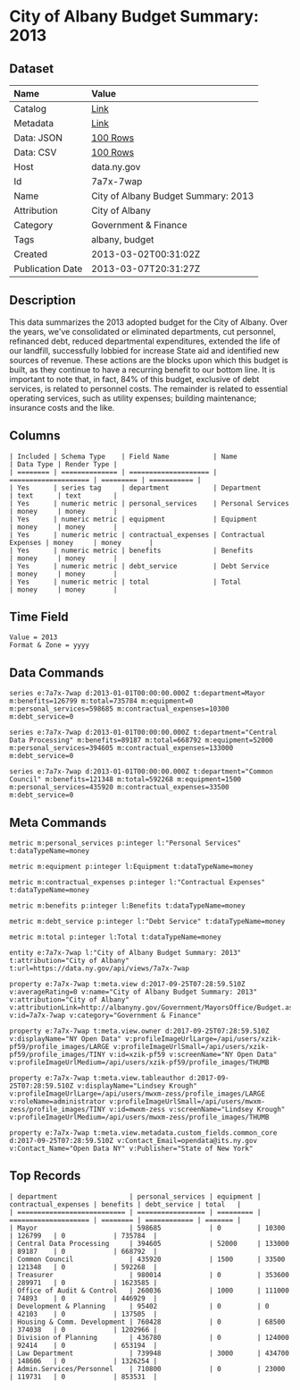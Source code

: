 # City of Albany Budget Summary: 2013

## Dataset

| Name | Value |
| :--- | :---- |
| Catalog | [Link](https://catalog.data.gov/dataset/city-of-albany-budget-summary-2013) |
| Metadata | [Link](https://data.ny.gov/api/views/7a7x-7wap) |
| Data: JSON | [100 Rows](https://data.ny.gov/api/views/7a7x-7wap/rows.json?max_rows=100) |
| Data: CSV | [100 Rows](https://data.ny.gov/api/views/7a7x-7wap/rows.csv?max_rows=100) |
| Host | data.ny.gov |
| Id | 7a7x-7wap |
| Name | City of Albany Budget Summary: 2013 |
| Attribution | City of Albany |
| Category | Government & Finance |
| Tags | albany, budget |
| Created | 2013-03-02T00:31:02Z |
| Publication Date | 2013-03-07T20:31:27Z |

## Description

This data summarizes the 2013 adopted budget for the City of Albany.  Over the years, we've consolidated or eliminated departments, cut personnel, refinanced debt, reduced departmental expenditures, extended the life of our landfill, successfully lobbied for increase State aid and identified new sources of revenue.  These actions are the blocks upon which this budget is built, as they continue to have a recurring benefit to our bottom line.  It is important to note that, in fact, 84% of this budget, exclusive of debt services, is related to personnel costs.  The remainder is related to essential operating services, such as utility expenses; building maintenance; insurance costs and the like.

## Columns

```ls
| Included | Schema Type    | Field Name           | Name                 | Data Type | Render Type |
| ======== | ============== | ==================== | ==================== | ========= | =========== |
| Yes      | series tag     | department           | Department           | text      | text        |
| Yes      | numeric metric | personal_services    | Personal Services    | money     | money       |
| Yes      | numeric metric | equipment            | Equipment            | money     | money       |
| Yes      | numeric metric | contractual_expenses | Contractual Expenses | money     | money       |
| Yes      | numeric metric | benefits             | Benefits             | money     | money       |
| Yes      | numeric metric | debt_service         | Debt Service         | money     | money       |
| Yes      | numeric metric | total                | Total                | money     | money       |
```

## Time Field

```ls
Value = 2013
Format & Zone = yyyy
```

## Data Commands

```ls
series e:7a7x-7wap d:2013-01-01T00:00:00.000Z t:department=Mayor m:benefits=126799 m:total=735784 m:equipment=0 m:personal_services=598685 m:contractual_expenses=10300 m:debt_service=0

series e:7a7x-7wap d:2013-01-01T00:00:00.000Z t:department="Central Data Processing" m:benefits=89187 m:total=668792 m:equipment=52000 m:personal_services=394605 m:contractual_expenses=133000 m:debt_service=0

series e:7a7x-7wap d:2013-01-01T00:00:00.000Z t:department="Common Council" m:benefits=121348 m:total=592268 m:equipment=1500 m:personal_services=435920 m:contractual_expenses=33500 m:debt_service=0
```

## Meta Commands

```ls
metric m:personal_services p:integer l:"Personal Services" t:dataTypeName=money

metric m:equipment p:integer l:Equipment t:dataTypeName=money

metric m:contractual_expenses p:integer l:"Contractual Expenses" t:dataTypeName=money

metric m:benefits p:integer l:Benefits t:dataTypeName=money

metric m:debt_service p:integer l:"Debt Service" t:dataTypeName=money

metric m:total p:integer l:Total t:dataTypeName=money

entity e:7a7x-7wap l:"City of Albany Budget Summary: 2013" t:attribution="City of Albany" t:url=https://data.ny.gov/api/views/7a7x-7wap

property e:7a7x-7wap t:meta.view d:2017-09-25T07:28:59.510Z v:averageRating=0 v:name="City of Albany Budget Summary: 2013" v:attribution="City of Albany" v:attributionLink=http://albanyny.gov/Government/MayorsOffice/Budget.aspx v:id=7a7x-7wap v:category="Government & Finance"

property e:7a7x-7wap t:meta.view.owner d:2017-09-25T07:28:59.510Z v:displayName="NY Open Data" v:profileImageUrlLarge=/api/users/xzik-pf59/profile_images/LARGE v:profileImageUrlSmall=/api/users/xzik-pf59/profile_images/TINY v:id=xzik-pf59 v:screenName="NY Open Data" v:profileImageUrlMedium=/api/users/xzik-pf59/profile_images/THUMB

property e:7a7x-7wap t:meta.view.tableauthor d:2017-09-25T07:28:59.510Z v:displayName="Lindsey Krough" v:profileImageUrlLarge=/api/users/mwxm-zess/profile_images/LARGE v:roleName=administrator v:profileImageUrlSmall=/api/users/mwxm-zess/profile_images/TINY v:id=mwxm-zess v:screenName="Lindsey Krough" v:profileImageUrlMedium=/api/users/mwxm-zess/profile_images/THUMB

property e:7a7x-7wap t:meta.view.metadata.custom_fields.common_core d:2017-09-25T07:28:59.510Z v:Contact_Email=opendata@its.ny.gov v:Contact_Name="Open Data NY" v:Publisher="State of New York"
```

## Top Records

```ls
| department                  | personal_services | equipment | contractual_expenses | benefits | debt_service | total   | 
| =========================== | ================= | ========= | ==================== | ======== | ============ | ======= | 
| Mayor                       | 598685            | 0         | 10300                | 126799   | 0            | 735784  | 
| Central Data Processing     | 394605            | 52000     | 133000               | 89187    | 0            | 668792  | 
| Common Council              | 435920            | 1500      | 33500                | 121348   | 0            | 592268  | 
| Treasurer                   | 980014            | 0         | 353600               | 289971   | 0            | 1623585 | 
| Office of Audit & Control   | 260036            | 1000      | 111000               | 74893    | 0            | 446929  | 
| Development & Planning      | 95402             | 0         | 0                    | 42103    | 0            | 137505  | 
| Housing & Comm. Development | 760428            | 0         | 68500                | 374038   | 0            | 1202966 | 
| Division of Planning        | 436780            | 0         | 124000               | 92414    | 0            | 653194  | 
| Law Department              | 739948            | 3000      | 434700               | 148606   | 0            | 1326254 | 
| Admin.Services/Personnel    | 710800            | 0         | 23000                | 119731   | 0            | 853531  | 
```